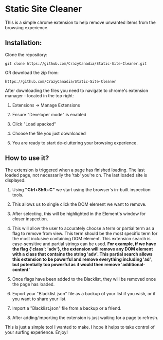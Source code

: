 # Static Site Cleaner

This is a simple chrome extension to help remove unwanted items from the browsing experience. 


## Installation:

Clone the repository:
```
git clone https://github.com/CrazyCanadia/Static-Site-Cleaner.git
```
OR download the zip from:
```
https://github.com/CrazyCanadia/Static-Site-Cleaner
```



After downloading the files you need to navigate to chrome's extension manager - located in the top right: 

1. Extensions -> Manage Extensions

2. Ensure "Developer mode" is enabled

3. Click "Load upacked"

4. Choose the file you just downloaded

5. You are ready to start de-cluttering your browsing experience.



## How to use it?
The extension is triggered when a page has finished loading. The last loaded page, not necessarily the 'tab' you're on. The last loaded site is displayed.

1. Using **"Ctrl+Shft+C"** we start using the browser's in-built inspection tools.

2. This allows us to single click the DOM element we want to remove.

3. After selecting, this will be highlighted in the Element's window for closer inspection.

4. This will allow the user to accurately choose a term or partial term as a flag to remove from view. This term should be the most specific term for the most inclusive containing DOM element. This extension search is case-sensitive and partial strings can be used. **For example, if we have the flag {'class': 'adv'}, the extension will remove any DOM element with a class that contains the string 'adv'. This partial search allows this extension to be powerful and remove everything including 'ad', but potentially too powerful as it would then remove 'additional-content'**

5. Once flags have been added to the Blacklist, they will be removed once the page has loaded.

6. Export your "Blacklist.json" file as a backup of your list if you wish, or if you want to share your list.

7. Import a "Blacklist.json" file from a backup or a friend.

8. After adding/importing the extension is just waiting for a page to refresh. 




This is just a simple tool I wanted to make. I hope it helps to take control of your surfing experience. Enjoy!